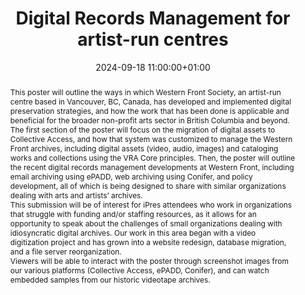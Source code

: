 ---
abstract: "This poster will outline the ways in which Western Front Society, an artist-run
  centre based in Vancouver, BC, Canada, has developed and implemented digital preservation
  strategies, and how the work that has been done is applicable and beneficial for
  the broader non-profit arts sector in British Columbia and beyond. The first section
  of the poster will focus on the migration of digital assets to Collective Access,
  and how that system was customized to manage the Western Front archives, including
  digital assets (video, audio, images) and cataloging works and collections using
  the VRA Core principles. Then, the poster will outline the recent digital records
  management developments at Western Front, including email archiving using ePADD,
  web archiving using Conifer, and policy development, all of which is being designed
  to share with similar organizations dealing with arts and artists’ archives. \n\nThis
  submission will be of interest for iPres attendees who work in organizations that
  struggle with funding and/or staffing resources, as it allows for an opportunity
  to speak about the challenges of small organizations dealing with idiosyncratic
  digital archives. Our work in this area began with a video digitization project
  and has grown into a website redesign, database migration, and a file server reorganization.
  \n\nViewers will be able to interact with the poster through screenshot images from
  our various platforms (Collective Access, ePADD, Conifer), and can watch embedded
  samples from our historic videotape archives."
creators:
- Andres Resto-Spotts
date: 2024-09-18 11:00:00+01:00
document_url: https://drive.google.com/file/d/12nFjcQcd5F5lfWTKlYuuMcHAq9w1i4I0/view?usp=drive_link
grand_parent: iPRES
institutions: []
keywords:
- information management principles
- start 2 preserve
landing_page_url: https://zenodo.org/records/13507914
language: eng
layout: publication
license: Creative Commons Attribution 4.0 (CC-BY-4.0)
notes_url: ''
parent: iPRES 2024
publication_type: poster
size: null
slides_url: ''
source_name: iPRES
stream_url: ''
title: Digital Records Management for artist-run centres
year: 2024
---
